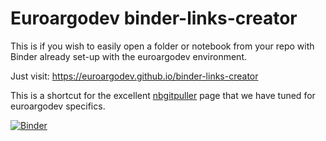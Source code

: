 # Euroargodev binder-links-creator
 
This is if you wish to easily open a folder or notebook from your repo with Binder already set-up with the euroargodev environment.

Just visit: https://euroargodev.github.io/binder-links-creator

This is a shortcut for the excellent [nbgitpuller](https://jupyterhub.github.io/nbgitpuller/link?tab=binder) page that we have tuned for euroargodev specifics.

[![Binder](https://img.shields.io/static/v1.svg?logo=Jupyter&label=launch&message=MyBinder&color=blue)](https://mybinder.org/v2/gh/euroargodev/binder-sandbox/main?urlpath=git-pull%3Frepo%3Dhttps%253A%252F%252Fgithub.com%252Feuroargodev%252FOSnet-GulfStream%26urlpath%3Dlab%252Ftree%252FOSnet-GulfStream%252F%26branch%3Dmain)
